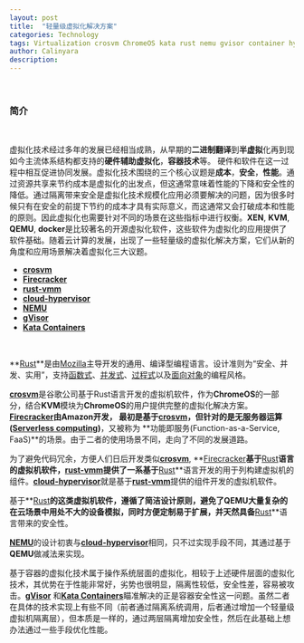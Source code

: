 ```yaml
---
layout: post
title:  "轻量级虚拟化解决方案"
categories: Technology
tags: Virtualization crosvm ChromeOS kata rust nemu gvisor container hypervisor firecracker
author: Calinyara
description: 
---
```


<br>

### **简介**

<br>

虚拟化技术经过多年的发展已经相当成熟，从早期的**二进制翻译**到**半虚拟**化再到现如今主流体系结构都支持的**硬件辅助虚拟化**，**容器技术**等。 硬件和软件在这一过程中相互促进协同发展。虚拟化技术围绕的三个核心议题是**成本**，**安全**，**性能**。通过资源共享来节约成本是虚拟化的出发点，但这通常意味着性能的下降和安全性的降低。通过隔离带来安全是虚拟化技术规模化应用必须要解决的问题，因为很多时候只有在安全的前提下节约的成本才具有实际意义，而这通常又会打破成本和性能的原则。因此虚拟化也需要针对不同的场景在这些指标中进行权衡。**XEN**, **KVM**, **QEMU**, **docker**是比较著名的开源虚拟化软件，这些软件为虚拟化的应用提供了软件基础。随着云计算的发展，出现了一些轻量级的虚拟化解决方案，它们从新的角度和应用场景解决着虚拟化三大议题。

- [**crosvm**](https://chromium.googlesource.com/chromiumos/platform/crosvm/)
- **[Firecracker](https://github.com/firecracker-microvm/firecracker)**
- [**rust-vmm**](https://github.com/rust-vmm)
- [**cloud-hypervisor**](https://github.com/cloud-hypervisor/cloud-hypervisor)
- [**NEMU**](https://github.com/intel/nemu)
- [**gVisor**](https://github.com/google/gvisor)
- [**Kata Containers**](https://github.com/kata-containers)

<br>

**[Rust](https://zh.wikipedia.org/wiki/Rust)**是由[Mozilla](https://zh.wikipedia.org/wiki/Mozilla)主导开发的通用、编译型编程语言。设计准则为“安全、并发、实用”，支持[函数式](https://zh.wikipedia.org/wiki/函數程式語言)、[并发式](https://zh.wikipedia.org/wiki/參與者模式)、[过程式](https://zh.wikipedia.org/wiki/程序編程)以及[面向对象](https://zh.wikipedia.org/wiki/面向对象程序设计)的编程风格。

[**crosvm**](https://chromium.googlesource.com/chromiumos/platform/crosvm/)是谷歌公司基于Rust语言开发的虚拟机软件，作为**ChromeOS**的一部分，结合**KVM**模块为**ChromeOS**的用户提供完整的虚拟化解决方案。**[Firecracker](https://github.com/firecracker-microvm/firecracker)**由Amazon开发， 最初是基于[**crosvm**](https://chromium.googlesource.com/chromiumos/platform/crosvm/)，但针对的是**无服务器运算([Serverless computing](https://en.wikipedia.org/wiki/Serverless_computing))**，又被称为 **功能即服务(Function-as-a-Service, FaaS)**的场景。由于二者的使用场景不同，走向了不同的发展道路。

为了避免代码冗余，方便人们日后开发类似[**crosvm**](https://chromium.googlesource.com/chromiumos/platform/crosvm/), **[Firecracker](https://github.com/firecracker-microvm/firecracker)**基于**[Rust](https://zh.wikipedia.org/wiki/Rust)**语言的虚拟机软件，[**rust-vmm**](https://github.com/rust-vmm)提供了一系基于**[Rust](https://zh.wikipedia.org/wiki/Rust)**语言开发的用于列构建虚拟机的组件。[**cloud-hypervisor**](https://github.com/cloud-hypervisor/cloud-hypervisor)就是基于[**rust-vmm**](https://github.com/rust-vmm)提供的组件开发的虚拟机软件。

基于**[Rust](https://zh.wikipedia.org/wiki/Rust)**的这类虚拟机软件，遵循了简洁设计原则，避免了QEMU大量复杂的在云场景中用处不大的设备模拟，同时方便定制易于扩展，并天然具备**[Rust](https://zh.wikipedia.org/wiki/Rust)**语言带来的安全性。

[**NEMU**](https://github.com/intel/nemu)的设计初衷与[**cloud-hypervisor**](https://github.com/cloud-hypervisor/cloud-hypervisor)相同，只不过实现手段不同，其通过基于**QEMU**做减法来实现。

基于容器的虚拟化技术属于操作系统层面的虚拟化，相较于上述硬件层面的虚拟化技术，其优势在于性能非常好，劣势也很明显，隔离性较低，安全性差，容易被攻击。[**gVisor**](https://github.com/google/gvisor) 和[**Kata Containers**](https://github.com/kata-containers)瞄准解决的正是容器安全性这一问题。虽然二者在具体的技术实现上有些不同（前者通过隔离系统调用，后者通过增加一个轻量级虚拟机隔离层），但本质是一样的，通过两层隔离增加安全性，然后在此基础上想办法通过一些手段优化性能。

<br>

<br>

<!-- Global site tag (gtag.js) - Google Analytics -->
<script async src="https://www.googletagmanager.com/gtag/js?id=UA-66555622-4"></script>
<script>
  window.dataLayer = window.dataLayer || [];
  function gtag(){dataLayer.push(arguments);}
  gtag('js', new Date());
  gtag('config', 'UA-66555622-4');
</script>